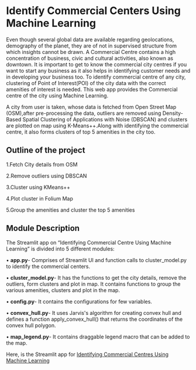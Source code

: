 # Identify Commercial Centers Using Machine Learning

Even though several global data are available regarding geolocations, demography of the planet, they are of not in supervised structure from which insights cannot be drawn. A Commercial Centre contains a high concentration of business, civic and cultural activities, also known as downtown. It is important to get to know the commercial city centres if you want to start any business as it also helps in identifying customer needs and in developing your business too.
To identify commercial centre of any city, clustering of Point of Interest(POI) of the city data with the correct amenities of interest is needed. 
This web app provides the Commercial centre of the city using Machine Learning.

A city from user is taken, whose data is fetched from Open Street Map (OSM),after pre-processing the data, outliers are removed using Density-Based Spatial Clustering of Applications with Noise (DBSCAN) and clusters are plotted on map using K-Means++.Along with identifying the commercial centre, it also forms clusters of top 5 amenities in the city too.

## Outline of the project

1.Fetch City details from OSM

2.Remove outliers using DBSCAN

3.Cluster using KMeans++

4.Plot cluster in Folium Map

5.Group the amenities and cluster the top 5 amenities

## Module Description

  The Streamlit app on “Identifying Commercial Centre Using Machine Learning” is divided into 5 different modules:
  
•	**app.py**- Comprises of Streamlit UI and function calls to cluster_model.py to identify the commercial centers.

•	**cluster_model.py**- It has the functions to get the city details, remove the outliers, form clusters and plot in map. It contains functions to group the various amenities, clusters and plot in the map.

•	**config.py**- It contains the configurations for few variables.

•	**convex_hull.py**- It uses Jarvis's algorithm for creating convex hull and defines a function apply_convex_hull() that returns the coordinates of the convex hull polygon.

•	**map_legend.py**- It contains draggable legend macro that can be added to the map.

Here, is the Streamlit app for [Identifying Commercial Centres Using Machine Learning](https://identifying-commercial-centres-using-ml.streamlit.app/)


